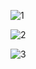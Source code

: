 ![1](https://github.com/azim-abdulhanov/CRUD-app/assets/133730471/3da76941-b50e-4c87-83d3-817d5dad1857)


![2](https://github.com/azim-abdulhanov/CRUD-app/assets/133730471/2bbbb0c3-92c0-4e60-8df6-073120578447)


![3](https://github.com/azim-abdulhanov/CRUD-app/assets/133730471/a600a8c6-a826-4ef1-b508-7a53876fe831)

